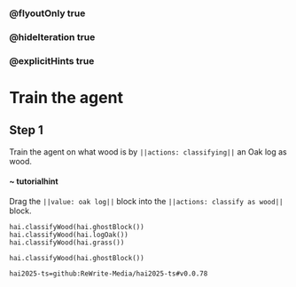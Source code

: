 ### @flyoutOnly true
### @hideIteration true
### @explicitHints true

# Train the agent

## Step 1
Train the agent on what wood is by ``||actions: classifying||`` an Oak log as wood.

#### ~ tutorialhint 
Drag the ``||value: oak log||`` block into the ``||actions: classify as wood||`` block.
```ghost
hai.classifyWood(hai.ghostBlock())
hai.classifyWood(hai.logOak())
hai.classifyWood(hai.grass()) 
```
```template
hai.classifyWood(hai.ghostBlock())
```
```package
hai2025-ts=github:ReWrite-Media/hai2025-ts#v0.0.78
```
